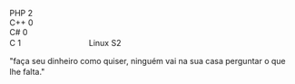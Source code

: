 
           
PHP    2        
C++      0                             
C#         0                        
C            1
ㅤㅤㅤㅤㅤㅤㅤㅤㅤLinux S2  

"faça seu dinheiro como quiser, ninguém vai na sua casa perguntar o que lhe falta." 
  ㅤㅤㅤㅤㅤㅤㅤㅤㅤㅤㅤㅤㅤㅤㅤㅤㅤㅤㅤㅤㅤㅤㅤㅤㅤ              